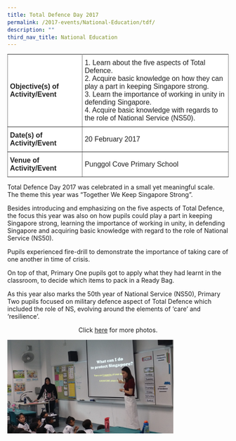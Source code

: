 ```yaml
---
title: Total Defence Day 2017
permalink: /2017-events/National-Education/tdf/
description: ""
third_nav_title: National Education
---
```

<style type="text/css">
.tg  {border-collapse:collapse;border-spacing:0;margin:0px auto;}
.tg td{border-color:black;border-style:solid;border-width:1px;font-family:Arial, sans-serif;font-size:14px;
  overflow:hidden;padding:10px 5px;word-break:normal;}
.tg th{border-color:black;border-style:solid;border-width:1px;font-family:Arial, sans-serif;font-size:14px;
  font-weight:normal;overflow:hidden;padding:10px 5px;word-break:normal;}
.tg .tg-kdpx{background-color:#FFF;border-color:inherit;color:#222;font-size:16px;text-align:left;vertical-align:middle}
.tg .tg-x4x2{background-color:#FFF;border-color:inherit;color:#222;font-size:16px;font-weight:bold;text-align:left;
  vertical-align:middle}
.tg .tg-qtsq{background-color:#FFF;color:#222;font-size:16px;text-align:left;vertical-align:middle}
</style>
<table class="tg">
<tbody>
  <tr>
    <td class="tg-x4x2">Objective(s) of Activity/Event</td>
    <td class="tg-kdpx">1.      Learn about the five aspects of Total Defence.<br>2.      Acquire basic knowledge on how they can play a part in keeping Singapore strong. <br>3.      Learn the importance of working in unity in defending Singapore.<br>4.      Acquire basic knowledge with regards to the role of National Service (NS50).</td>
  </tr>
  <tr>
    <td class="tg-x4x2">Date(s) of Activity/Event</td>
    <td class="tg-kdpx">20 February 2017</td>
  </tr>
  <tr>
    <td class="tg-x4x2">Venue of Activity/Event</td>
    <td class="tg-kdpx">Punggol Cove Primary School  </td>
  </tr>
</tbody>
</table>

Total Defence Day 2017 was celebrated in a small yet meaningful scale.  The theme this year was “Together We Keep Singapore Strong”.    
  
Besides introducing and emphasizing on the five aspects of Total Defence, the focus this year was also on how pupils could play a part in keeping Singapore strong, learning the importance of working in unity, in defending Singapore and acquiring basic knowledge with regard to the role of National Service (NS50).    
  
Pupils experienced fire-drill to demonstrate the importance of taking care of one another in time of crisis.     
  
On top of that, Primary One pupils got to apply what they had learnt in the classroom, to decide which items to pack in a Ready Bag.     
  
As this year also marks the 50th year of National Service (NS50), Primary Two pupils focused on military defence aspect of Total Defence which included the role of NS, evolving around the elements of ‘care’ and ‘resilience’.


<center>Click <a href="https://www.flickr.com/photos/142848383@N02/sets/72157682437376254/">here</a> for more photos.</center>

<img src="/images/2017%20Total%20Defence%20Day.jpeg" 
     style="width:75%">